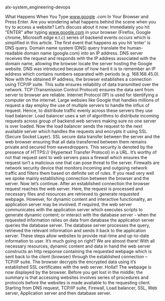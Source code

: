 alx-system_engineering-devops

What Happens When You Type www.google .com In Your Browser and Press Enter.
 Are you wondering what happens behind the scene when you try to access a website? Let’s discuss about it now:
Immediately you hit “ENTER” after typing www.google.com in your browser (Firefox, Google chrome, Microsoft edge e.t.c) series of backend events occurs which is simplified in this article.
The first event that happens as you hit ‘enter’ is DNS query. Domain name system (DNS) query translate the human-readable domain name (google.com) into an IP address. DNS server receives the request and responds with the IP address associated with the domain name, allowing the browser locate the server hosting the Google website. DNS was introduced because of how hard it is to remember an IP address which contains numbers separated with periods (e.g. 168.168.45.0).
Now with the obtained IP address, the browser establishes a connection using TCP/IP suite. This suite ensures reliability of data transmitted over the network. TCP (Transmission Control Protocol) ensures the data sent from server to browser are reliable. Internet Protocol (IP) is used for identifying a computer on the internet.
Large websies like Google that handles millions of request a day employ the use of multiple servers to handle the influx of request. Hence, to distribute traffic evenly across these servers they use load balancer. Load balancer uses a set of algorithms to distribute incoming requests across group of backend web servers making sure no one server is over loaded.
Now the load balancer sends the request to the next available server which handles the requests and encrypts it using SSL (Secure Socket Layer). SSL secure data transfer between the server and the web browser ensuring that all data transferred between them remains private and secured from eavesdroppers. This security is denoted by the presence of HTTPS:// (Hypertext Transfer Protocol) in a URL.
It’s worthy of not that request sent to web servers pass a firewall which ensures the request isn’t a malicious one that can pose threat to the server. Firewalls are network security device that monitors incoming and outgoing network traffic and filters them based on definite set of rules. If you read very well we spoke mainly establishing connection between the browser and the server. Now let’s continue.
After an established connection the browser request reaches the web server. Here, the request is processed and necessary files and resources are retrieved to generate requested webpage. However, for dynamic content and interactive functionality, an application server may be involved. If required, the web server communicates with the application server which executes scripts to generate dynamic content; or interact with the database server - when the requested information relies on data from database the application server queries the database server. The database server processes the query, retrieved the relevant information and sends it back to the application server. These steps allow websites to provide real-time and up-to-date information to user.
It’s much going on right? We are almost there! With all necessary resources, dynamic content and data in hand the web server constructs an http response containing the requested webpage which is sent back to the client (browser) through the established connection – TCP/IP suite. The browser decrypts the encrypted data using it’s established SSL certificates with the web server. Holla!! The webpage is now displayed by the browser.
Before you get lost in the middle; the summary is that accessing websites involves series of procedures and protocols before the websites is made available to the requesting client. Starting from DNS request, TCP/IP suite, Firewall, Load balancer, SSL, Web server, Application server and then database server.
